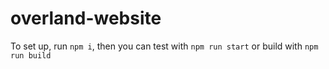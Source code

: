 # overland-website

To set up, run `npm i`, then you can test with `npm run start` or build with `npm run build`
